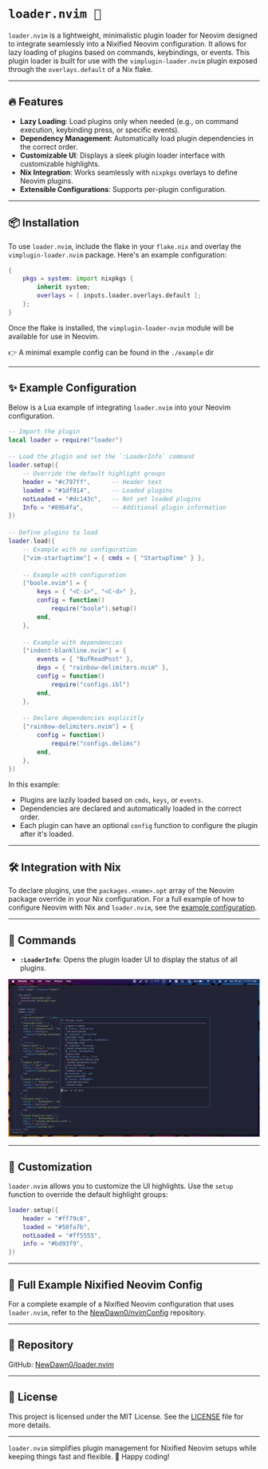 # `loader.nvim 🚀`

`loader.nvim` is a lightweight, minimalistic plugin loader for Neovim designed to integrate seamlessly into a Nixified Neovim configuration. It allows for lazy loading of plugins based on commands, keybindings, or events. This plugin loader is built for use with the `vimplugin-loader.nvim` plugin exposed through the `overlays.default` of a Nix flake.

---

## 🔥 Features

- **Lazy Loading**: Load plugins only when needed (e.g., on command execution, keybinding press, or specific events).
- **Dependency Management**: Automatically load plugin dependencies in the correct order.
- **Customizable UI**: Displays a sleek plugin loader interface with customizable highlights.
- **Nix Integration**: Works seamlessly with `nixpkgs` overlays to define Neovim plugins.
- **Extensible Configurations**: Supports per-plugin configuration.

---

## 📦 Installation

To use `loader.nvim`, include the flake in your `flake.nix` and overlay the `vimplugin-loader.nvim` package. Here's an example configuration:

```nix
{
    pkgs = system: import nixpkgs {
        inherit system;
        overlays = [ inputs.loader.overlays.default ];
    };
}
```

Once the flake is installed, the `vimplugin-loader-nvim` module will be available for use in Neovim.

👉 A minimal example config can be found in the `./example` dir

---

## ✨ Example Configuration

Below is a Lua example of integrating `loader.nvim` into your Neovim configuration.

```lua
-- Import the plugin
local loader = require("loader")

-- Load the plugin and set the `:LoaderInfo` command
loader.setup({
	-- Override the default highlight groups
	header = "#c797ff",      -- Header text
	loaded = "#1df914",      -- Loaded plugins
	notLoaded = "#dc143c",   -- Not yet loaded plugins
	Info = "#89b4fa",        -- Additional plugin information
})

-- Define plugins to load
loader.load({
	-- Example with no configuration
	["vim-startuptime"] = { cmds = { "StartupTime" } },

	-- Example with configuration
	["boole.nvim"] = {
		keys = { "<C-i>", "<C-d>" },
		config = function()
			require("boole").setup()
		end,
	},

	-- Example with dependencies
	["indent-blankline.nvim"] = {
		events = { "BufReadPost" },
		deps = { "rainbow-delimiters.nvim" },
		config = function()
			require("configs.ibl")
		end,
	},

	-- Declare dependencies explicitly
	["rainbow-delimiters.nvim"] = {
		config = function()
			require("configs.delims")
		end,
	},
})
```

In this example:

- Plugins are lazily loaded based on `cmds`, `keys`, or `events`.
- Dependencies are declared and automatically loaded in the correct order.
- Each plugin can have an optional `config` function to configure the plugin after it's loaded.

---

## 🛠 Integration with Nix

To declare plugins, use the `packages.<name>.opt` array of the Neovim package override in your Nix configuration. For a full example of how to configure Neovim with Nix and `loader.nvim`, see the [example configuration](https://github.com/NewDawn0/nvimConfig).

---

## 🚀 Commands

- **`:LoaderInfo`**: Opens the plugin loader UI to display the status of all plugins.

![LoaderInfo](./.github/loaderInfo.png)

---

## 🎨 Customization

`loader.nvim` allows you to customize the UI highlights. Use the `setup` function to override the default highlight groups:

```lua
loader.setup({
	header = "#ff79c6",
	loaded = "#50fa7b",
	notLoaded = "#ff5555",
	info = "#bd93f9",
})
```

---

## 📖 Full Example Nixified Neovim Config

For a complete example of a Nixified Neovim configuration that uses `loader.nvim`, refer to the [NewDawn0/nvimConfig](https://github.com/NewDawn0/nvimConfig) repository.

---

## 🔗 Repository

GitHub: [NewDawn0/loader.nvim](https://github.com/NewDawn0/loader.nvim)

---

## 📝 License

This project is licensed under the MIT License. See the [LICENSE](https://github.com/NewDawn0/loader.nvim/blob/main/LICENSE) file for more details.

---

`loader.nvim` simplifies plugin management for Nixified Neovim setups while keeping things fast and flexible. 🚀 Happy coding!
